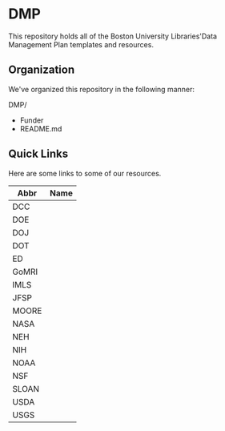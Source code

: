 # DMP

This repository holds all of the Boston University Libraries'Data Management Plan templates and resources. 

## Organization 

We've organized this repository in the following manner: 

DMP/
+ Funder
+ README.md 

## Quick Links 

Here are some links to some of our resources. 

| Abbr | Name |
| --- | --- |
| DCC |  |
| DOE |  |
| DOJ |  |
| DOT |  |
| ED |  |
| GoMRI |  |
| IMLS |  |
| JFSP |  |
| MOORE |  |
| NASA |  |
| NEH |  |
| NIH |  |
| NOAA |  |
| NSF |  |
| SLOAN |  |
| USDA |  |
| USGS |  |
